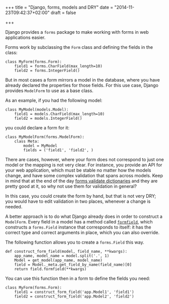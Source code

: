 +++
title = "Django, forms, models and DRY"
date = "2014-11-23T09:42:37+02:00"
draft = false

+++

Django provides a `forms` package to make working with forms in web applications easier.

Forms work by subclassing the `Form` class and defining the fields in the class:

    class MyForm(forms.Form):
        field1 = forms.CharField(max_length=10)
        field2 = forms.IntegerField()


But in most cases a form mirrors a model in the database, where you have already
declared the properties for those fields. For this use case, Django provides
`ModelForm` to use as a base class.

As an example, if you had the following model:

    class MyModel(models.Model):
        field1 = models.CharField(max_length=10)
        field2 = models.IntegerField()


you could declare a form for it:

    class MyModelForm(forms.ModelForm):
        class Meta:
            model = MyModel
            fields = ('field1', 'field2', )


There are cases, however, where your form does not correspond to just one model
or the mapping is not very clear. For instance, you provide an API for your web
application, which must be stable no matter how the models change, and have some
complex validation that spans across models. Keep in mind that at the end of the
day [forms validate dictionaries][1] and they are pretty good at it, so why not
use them for validation in general?

In this case, you could create the form by hand, but that is not very DRY; you
would have to edit validation in two places, whenever a change is needed.

A better approach is to do what Django already does in order to construct a
`ModelForm`. Every field in a model has a method called [`formfield`][2], which
constructs a `forms.Field` instance that corresponds to itself: it has the
correct type and correct arguments in place, which you can also override.

The following function allows you to create a `forms.Field` this way.

    def construct_form_field(model, field_name, **kwargs):
        app_name, model_name = model.split('.', 1)
        Model = get_model(app_name, model_name)
        field = Model._meta.get_field_by_name(field_name)[0]
        return field.formfield(**kwargs)


You can use this function then in a form to define the fields you need:

    class MyForm(forms.Form):
        field1 = construct_form_field('app.Model1', 'field1')
        field2 = construct_form_field('app.Model2', 'field2')

[1]: http://www.pydanny.com/core-concepts-django-forms.html#forms-validate-dictionaries
[2]: https://github.com/django/django/blob/bcb693ebd4d3743cb194c6fd05b2d70fb9696a4c/django/db/models/fields/__init__.py#L809
